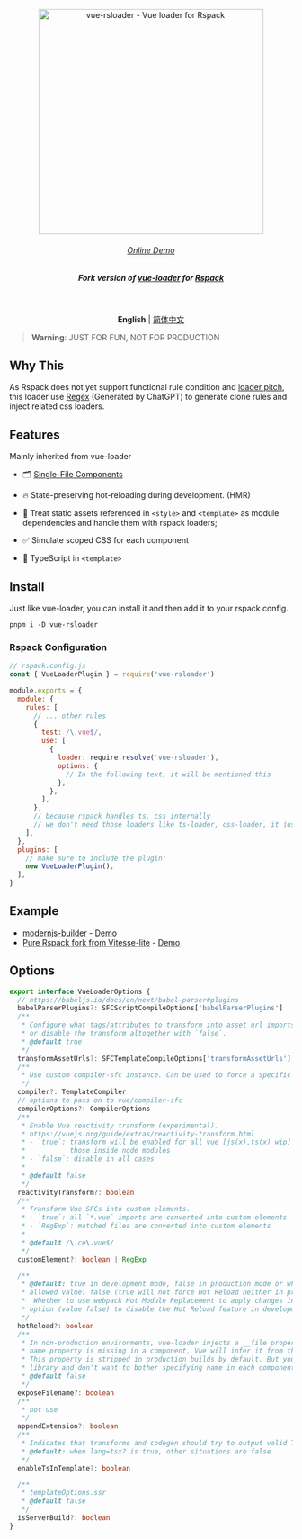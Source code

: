<p align='center'>
  <img src='https://user-images.githubusercontent.com/12960906/223734670-ca658c81-59e8-4170-bd69-d07f92c18716.png' alt='vue-rsloader - Vue loader for Rspack' width='400'/>
</p>

<h6 align='center'>
<a href="https://vue-rsloader.512.pub/">Online Demo</a>
</h6>

<h5 align='center'>
<b>Fork version of <a href="https://vue-loader.vuejs.org/">vue-loader</a> for <a href="https://rspack.dev">Rspack</a></b>
</h5>

<br>

<p align='center'>
<b>English</b> | <a href="https://github.com/skywalker512/vue-rsloader/blob/main/README.zh-CN.md">简体中文</a>
</p>

> **Warning**: JUST FOR FUN, NOT FOR PRODUCTION

## Why This

As Rspack does not yet support functional rule condition and [loader pitch](https://webpack.js.org/api/loaders/#pitching-loader), this loader use [Regex](./packages/vue-rsloader/src/pluginRspack.ts) (Generated by ChatGPT) to generate clone rules and inject related css loaders.

## Features

Mainly inherited from vue-loader

- 🗂 [Single-File Components](https://vuejs.org/guide/scaling-up/sfc.html)

- 🔥 State-preserving hot-reloading during development. (HMR)

- 🎨 Treat static assets referenced in `<style>` and `<template>` as module dependencies and handle them with rspack loaders;

- ✅ Simulate scoped CSS for each component

- 🦾 TypeScript in `<template>`

## Install

Just like vue-loader, you can install it and then add it to your rspack config.

```shell
pnpm i -D vue-rsloader
```

### Rspack Configuration

```js
// rspack.config.js
const { VueLoaderPlugin } = require('vue-rsloader')

module.exports = {
  module: {
    rules: [
      // ... other rules
      {
        test: /\.vue$/,
        use: [
          {
            loader: require.resolve('vue-rsloader'),
            options: {
              // In the following text, it will be mentioned this
            },
          },
        ],
      },
      // because rspack handles ts, css internally
      // we don't need those loaders like ts-loader, css-loader, it just works
    ],
  },
  plugins: [
    // make sure to include the plugin!
    new VueLoaderPlugin(),
  ],
}
```

## Example

- [modernjs-builder](./example/modernjs-builder/) - [Demo](https://vue-rsloader.512.pub/)
- [Pure Rspack fork from Vitesse-lite](https://github.com/skywalker512/rspacksse-lite) - [Demo](https://rspacksse-lite.512.pub/)

## Options

```ts
export interface VueLoaderOptions {
  // https://babeljs.io/docs/en/next/babel-parser#plugins
  babelParserPlugins?: SFCScriptCompileOptions['babelParserPlugins']
  /**
   * Configure what tags/attributes to transform into asset url imports,
   * or disable the transform altogether with `false`.
   * @default true
   */
  transformAssetUrls?: SFCTemplateCompileOptions['transformAssetUrls']
  /**
   * Use custom compiler-sfc instance. Can be used to force a specific version.
   */
  compiler?: TemplateCompiler
  // options to pass on to vue/compiler-sfc
  compilerOptions?: CompilerOptions
  /**
   * Enable Vue reactivity transform (experimental).
   * https://vuejs.org/guide/extras/reactivity-transform.html
   * - `true`: transform will be enabled for all vue [js(x),ts(x) wip] files except
   *           those inside node_modules
   * - `false`: disable in all cases
   *
   * @default false
   */
  reactivityTransform?: boolean
  /**
   * Transform Vue SFCs into custom elements.
   * - `true`: all `*.vue` imports are converted into custom elements
   * - `RegExp`: matched files are converted into custom elements
   *
   * @default /\.ce\.vue$/
   */
  customElement?: boolean | RegExp

  /**
   * @default: true in development mode, false in production mode or when the rspack config has target: 'node'.
   * allowed value: false (true will not force Hot Reload neither in production mode nor when target: 'node')
   *  Whether to use webpack Hot Module Replacement to apply changes in the browser without reloading the page. Use this
   * option (value false) to disable the Hot Reload feature in development mode.
   */
  hotReload?: boolean
  /**
   * In non-production environments, vue-loader injects a __file property to components for better debugging experience. If the
   * name property is missing in a component, Vue will infer it from the __file field to display in console warnings.
   * This property is stripped in production builds by default. But you may want to retain it if you are developing a component
   * library and don't want to bother specifying name in each component. Then you can turn this option on.
   * @default false
   */
  exposeFilename?: boolean
  /**
   * not use
   */
  appendExtension?: boolean
  /**
   * Indicates that transforms and codegen should try to output valid TS code
   * @default: when lang=tsx? is true, other situations are false
   */
  enableTsInTemplate?: boolean

  /**
   * templateOptions.ssr
   * @default false
   */
  isServerBuild?: boolean
}
```
